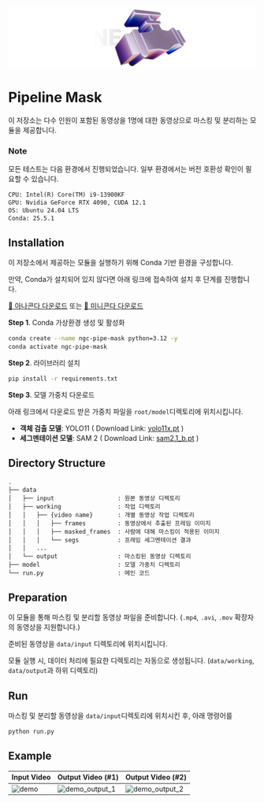 ![thumbnail](./thumb.png)

# Pipeline Mask

이 저장소는 다수 인원이 포함된 동영상을 1명에 대한 동영상으로 마스킹 및 분리하는 모듈을 제공합니다.

### Note

모든 테스트는 다음 환경에서 진행되었습니다. 일부 환경에서는 버전 호환성 확인이 필요할 수 있습니다.

    CPU: Intel(R) Core(TM) i9-13900KF
    GPU: Nvidia GeForce RTX 4090, CUDA 12.1
    OS: Ubuntu 24.04 LTS
    Conda: 25.5.1

## Installation

이 저장소에서 제공하는 모듈을 실행하기 위해 Conda 기반 환경을 구성합니다.

만약, Conda가 설치되어 있지 않다면 아래 링크에 접속하여 설치 후 단계를 진행합니다.

[🔗 아나콘다 다운로드](https://www.anaconda.com/download/success) 또는 [🔗 미니콘다 다운로드](https://www.anaconda.com/docs/getting-started/miniconda/main)

**Step 1**. Conda 가상환경 생성 및 활성화

```bash
conda create --name ngc-pipe-mask python=3.12 -y
conda activate ngc-pipe-mask
```

**Step 2**. 라이브러리 설치

```bash
pip install -r requirements.txt
```

**Step 3**. 모델 가중치 다운로드

아래 링크에서 다운로드 받은 가중치 파일을 `root/model`디렉토리에 위치시킵니다.

-   **객체 검출 모델**: YOLO11 ( Download Link: [yolo11x.pt](https://github.com/ultralytics/assets/releases/download/v8.3.0/yolo11x.pt) )
-   **세그멘테이션 모델**: SAM 2 ( Download Link: [sam2.1_b.pt](https://github.com/ultralytics/assets/releases/download/v8.3.0/sam2.1_b.pt) )

## Directory Structure

```
.
├── data
│   ├── input                  : 원본 동영상 디렉토리
│   ├── working                : 작업 디렉토리
│   │   ├── {video name}       : 개별 동영상 작업 디렉토리
│   │   │   ├── frames         : 동영상에서 추출된 프레임 이미지
│   │   │   ├── masked_frames  : 사람에 대해 마스킹이 적용된 이미지
│   │   │   └── segs           : 프레임 세그멘테이션 결과
│   │   ...
│   └── output                 : 마스킹된 동영상 디렉토리
├── model                      : 모델 가중치 디렉토리
└── run.py                     : 메인 코드
```

## Preparation

이 모듈을 통해 마스킹 및 분리할 동영상 파일을 준비합니다. (`.mp4`, `.avi`, `.mov` 확장자의 동영상을 지원합니다.)

준비된 동영상을 `data/input` 디렉토리에 위치시킵니다.

모듈 실행 시, 데이터 처리에 필요한 디렉토리는 자동으로 생성됩니다. (`data/working`, `data/output`과 하위 디렉토리)

## Run

마스킹 및 분리할 동영상을 `data/input`디렉토리에 위치시킨 후, 아래 명령어를

```bash
python run.py
```

## Example

| Input Video                | Output Video (#1)                     | Output Video (#2)                     |
| -------------------------- | ------------------------------------- | ------------------------------------- |
| ![demo](resource/demo.gif) | ![demo_output_1](resource/demo_0.gif) | ![demo_output_2](resource/demo_1.gif) |
